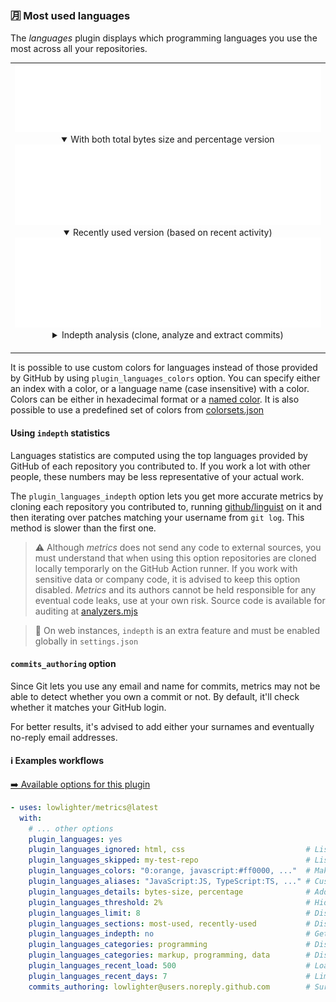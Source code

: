 ### 🈷️ Most used languages

The *languages* plugin displays which programming languages you use the most across all your repositories.

<table>
  <td align="center">
    <img src="https://github.com/lowlighter/lowlighter/blob/master/metrics.plugin.languages.svg">
    <details open><summary>With both total bytes size and percentage version</summary>
      <img src="https://github.com/lowlighter/lowlighter/blob/master/metrics.plugin.languages.details.svg">
    </details>
    <details open><summary>Recently used version (based on recent activity)</summary>
      <img src="https://github.com/lowlighter/lowlighter/blob/master/metrics.plugin.languages.recent.svg">
    </details>
    <details><summary>Indepth analysis (clone, analyze and extract commits)</summary>
      <img src="https://github.com/lowlighter/lowlighter/blob/master/metrics.plugin.languages.indepth.svg">
    </details>
    <img width="900" height="1" alt="">
  </td>
</table>

It is possible to use custom colors for languages instead of those provided by GitHub by using `plugin_languages_colors` option.
You can specify either an index with a color, or a language name (case insensitive) with a color.
Colors can be either in hexadecimal format or a [named color](https://developer.mozilla.org/en-US/docs/Web/CSS/color_value).
It is also possible to use a predefined set of colors from [colorsets.json](colorsets.json)

#### Using `indepth` statistics

Languages statistics are computed using the top languages provided by GitHub of each repository you contributed to.
If you work a lot with other people, these numbers may be less representative of your actual work.

The `plugin_languages_indepth` option lets you get more accurate metrics by cloning each repository you contributed to, running [github/linguist](https://github.com/github/linguist) on it and then iterating over patches matching your username from `git log`. This method is slower than the first one.

> ⚠️ Although *metrics* does not send any code to external sources, you must understand that when using this option repositories are cloned locally temporarly on the GitHub Action runner. If you work with sensitive data or company code, it is advised to keep this option disabled. *Metrics* and its authors cannot be held responsible for any eventual code leaks, use at your own risk.
> Source code is available for auditing at [analyzers.mjs](/source/plugins/languages/analyzers.mjs)

> 🔣 On web instances, `indepth` is an extra feature and must be enabled globally in `settings.json`

#### `commits_authoring` option

Since Git lets you use any email and name for commits, metrics may not be able to detect whether you own a commit or not. By default, it'll check whether it matches your GitHub login.

For better results, it's advised to add either your surnames and eventually no-reply email addresses.

#### ℹ️ Examples workflows

[➡️ Available options for this plugin](metadata.yml)

```yaml
- uses: lowlighter/metrics@latest
  with:
    # ... other options
    plugin_languages: yes
    plugin_languages_ignored: html, css                           # List of languages to ignore
    plugin_languages_skipped: my-test-repo                        # List of repositories to skip
    plugin_languages_colors: "0:orange, javascript:#ff0000, ..."  # Make most used languages orange and JavaScript red
    plugin_languages_aliases: "JavaScript:JS, TypeScript:TS, ..." # Customize languages names with aliases
    plugin_languages_details: bytes-size, percentage              # Additionally display total bytes size and percentage
    plugin_languages_threshold: 2%                                # Hides all languages less than 2%
    plugin_languages_limit: 8                                     # Display up to 8 languages
    plugin_languages_sections: most-used, recently-used           # Display most used and recently used languages stats
    plugin_languages_indepth: no                                  # Get indepth stats (see documentation before enabling)
    plugin_languages_categories: programming                      # Display only languages that match these categories in most-used section
    plugin_languages_categories: markup, programming, data        # Display only languages that match these categories in recently-used section
    plugin_languages_recent_load: 500                             # Load up to 500 events to compute recently used stats
    plugin_languages_recent_days: 7                               # Limit recently used stats to last week
    commits_authoring: lowlighter@users.noreply.github.com        # Surnames or email addresses used to identify your commits
```
